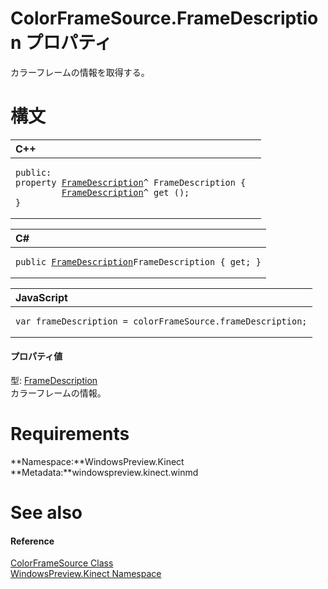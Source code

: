ColorFrameSource.FrameDescription プロパティ  
==========================================  

カラーフレームの情報を取得する。
<span id="syntaxSection"></span>

構文
======  

<table>
<colgroup>
<col width="100%" />
</colgroup>
<thead>
<tr class="header">
<th align="left">C++</th>
</tr>
</thead>
<tbody>
<tr class="odd">
<td align="left"><pre><code>public:  
property <a href="../../FrameDescription_Class.md">FrameDescription</a>^ FrameDescription {  
         <a href="../../FrameDescription_Class.md">FrameDescription</a>^ get ();  
}</code></pre></td>
</tr>
</tbody>
</table>

<table>
<colgroup>
<col width="100%" />
</colgroup>
<thead>
<tr class="header">
<th align="left">C#</th>
</tr>
</thead>
<tbody>
<tr class="odd">
<td align="left"><pre><code>public <a href="../../FrameDescription_Class.md">FrameDescription</a>FrameDescription { get; }</code></pre></td>
</tr>
</tbody>
</table>

<table>
<colgroup>
<col width="100%" />
</colgroup>
<thead>
<tr class="header">
<th align="left">JavaScript</th>
</tr>
</thead>
<tbody>
<tr class="odd">
<td align="left"><pre><code>var frameDescription = colorFrameSource.frameDescription;</code></pre></td>
</tr>
</tbody>
</table>

<span id="ID4EU"></span>
#### プロパティ値  

型: [FrameDescription](../../FrameDescription_Class.md)  
 カラーフレームの情報。  

<span id="requirements"></span>

Requirements  
============  

**Namespace:**WindowsPreview.Kinect  
**Metadata:**windowspreview.kinect.winmd  

<span id="ID4ECB"></span>

See also  
========  

<span id="ID4EEB"></span>
#### Reference  

[ColorFrameSource Class](../../ColorFrameSource_Class.md)  
 [WindowsPreview.Kinect Namespace](../../../Kinect.md)  



<!--Please do not edit the data in the comment block below.-->
<!--
TOCTitle : FrameDescription Property
RLTitle : ColorFrameSource.FrameDescription Property
KeywordK : FrameDescription property
KeywordK : ColorFrameSource.FrameDescription property
KeywordF : WindowsPreview.Kinect.ColorFrameSource.FrameDescription
KeywordF : ColorFrameSource.FrameDescription
KeywordF : FrameDescription
KeywordF : WindowsPreview.Kinect.ColorFrameSource.FrameDescription
KeywordA : P:WindowsPreview.Kinect.ColorFrameSource.FrameDescription
AssetID : P:WindowsPreview.Kinect.ColorFrameSource.FrameDescription
Locale : en-us
CommunityContent : 1
APIType : Managed
APILocation : windowspreview.kinect.winmd
APIName : WindowsPreview.Kinect.ColorFrameSource.FrameDescription
TargetOS : Windows
TopicType : kbSyntax
DevLang : VB
DevLang : CSharp
DevLang : JavaScript
DevLang : C++
DocSet : K4Wv2
ProjType : K4Wv2Proj
Technology : Kinect for Windows
Product : Kinect for Windows SDK v2
productversion : 20
-->
